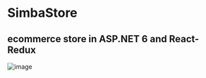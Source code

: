 # SimbaStore

## ecommerce store in ASP.NET 6 and React- Redux
![image](https://user-images.githubusercontent.com/18256136/184548047-9ffd648a-b5f3-43a8-b087-d8d37ac3df16.png)
